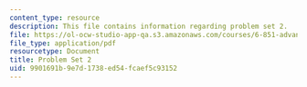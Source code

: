 ```yaml
---
content_type: resource
description: This file contains information regarding problem set 2.
file: https://ol-ocw-studio-app-qa.s3.amazonaws.com/courses/6-851-advanced-data-structures-spring-2012/9901691b9e7d1738ed54fcaef5c93152_MIT6_851S12_ps2.pdf
file_type: application/pdf
resourcetype: Document
title: Problem Set 2
uid: 9901691b-9e7d-1738-ed54-fcaef5c93152
---
```

